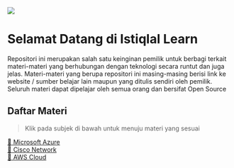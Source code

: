 ![](https://img.shields.io/github/license/istiqlal-learn/.github)

# Selamat Datang di Istiqlal Learn
Repositori ini merupakan salah satu keinginan pemilik untuk berbagi terkait materi-materi yang berhubungan dengan teknologi secara runtut dan juga jelas. Materi-materi yang berupa repositori ini masing-masing berisi link ke website / sumber belajar lain maupun yang ditulis sendiri oleh pemilik. Seluruh materi dapat dipelajar oleh semua orang dan bersifat Open Source

## Daftar Materi

> Klik pada subjek di bawah untuk menuju materi yang sesuai

[🔵 Microsoft Azure]() <br>
[🔵 Cisco Network]() <br>
[🔵 AWS Cloud]() <br>
